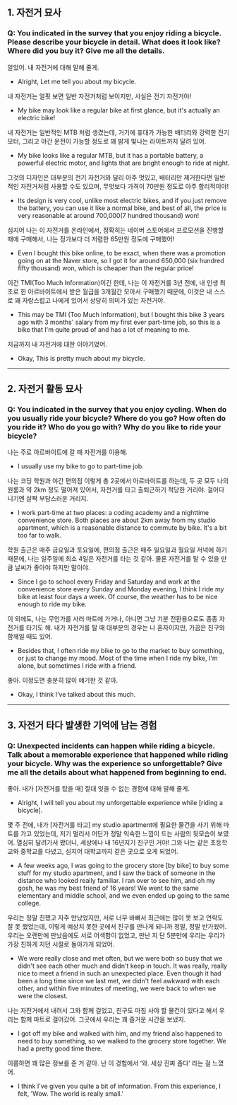 ## 1. 자전거 묘사
### Q: You indicated in the survey that you enjoy riding a bicycle. Please describe your bicycle in detail. What does it look like? Where did you buy it? Give me all the details.

알았어. 내 자전거에 대해 말해 줄게.
- Alright, Let me tell you about my bicycle.

내 자전거는 얼핏 보면 일반 자전거처럼 보이지만, 사실은 전기 자전거야!
- My bike may look like a regular bike at first glance, but it's actually an electric bike!

내 자전거는 일반적인 MTB 처럼 생겼는데, 거기에 휴대가 가능한 배터리와 강력한 전기 모터, 그리고 야간 운전이 가능할 정도로 꽤 밝게 빛나는 라이트까지 달려 있어.
- My bike looks like a regular MTB, but it has a portable battery, a powerful electric motor, and lights that are bright enough to ride at night.

그것의 디자인은 대부분의 전기 자전거와 달리 아주 멋있고, 배터리만 제거한다면 일반적인 자전거처럼 사용할 수도 있으며, 무엇보다 가격이 70만원 정도로 아주 합리적이야!
- Its design is very cool, unlike most electric bikes, and if you just remove the battery, you can use it like a normal bike, and best of all, the price is very reasonable at around 700,000(7 hundred thousand) won!

심지어 나는 이 자전거를 온라인에서, 정확히는 네이버 스토어에서 프로모션을 진행할 때에 구매해서, 나는 정가보다 더 저렴한 65만원 정도에 구매했어!
- Even I bought this bike online, to be exact, when there was a promotion going on at the Naver store, so I got it for around 650,000 (six hundred fifty thousand) won, which is cheaper than the regular price!

이건 TMI(Too Much Information)이긴 한데, 나는 이 자전거를 3년 전에, 내 인생 최초로 한 아르바이트에서 받은 월급을 3개월간 모아서 구매했기 때문에, 이것은 내 스스로 꽤 자랑스럽고 나에게 있어서 상당히 의미가 있는 자전거야.
- This may be TMI (Too Much Information), but I bought this bike 3 years ago with 3 months' salary from my first ever part-time job, so this is a bike that I'm quite proud of and has a lot of meaning to me.

지금까지 내 자전거에 대한 이야기였어.
- Okay, This is pretty much about my bicycle.

---
## 2. 자전거 활동 묘사
### Q: You indicated in the survey that you enjoy cycling. When do you usually ride your bicycle? Where do you go? How often do you ride it? Who do you go with? Why do you like to ride your bicycle?

나는 주로 아르바이트에 갈 때 자전거를 이용해.
- I usually use my bike to go to part-time job.

나는 코딩 학원과 야간 편의점 이렇게 총 2곳에서 아르바이트를 하는데, 두 곳 모두 나의 원룸과 약 2km 정도 떨어져 있어서, 자전거를 타고 출퇴근하기 적당한 거리야. 걸어다니기엔 살짝 부담스러운 거리지.
- I work part-time at two places: a coding academy and a nighttime convenience store. Both places are about 2km away from my studio apartment, which is a reasonable distance to commute by bike. It's a bit too far to walk.

학원 출근은 매주 금요일과 토요일에, 편의점 출근은 매주 일요일과 월요일 저녁에 하기 때문에, 나는 일주일에 최소 4일은 자전거를 타는 것 같아. 물론 자전거를 탈 수 있을 만큼 날씨가 좋아야 하지만 말이야.
- Since I go to school every Friday and Saturday and work at the convenience store every Sunday and Monday evening, I think I ride my bike at least four days a week. Of course, the weather has to be nice enough to ride my bike.

이 외에도, 나는 무언가를 사러 마트에 가거나, 아니면 그냥 기분 전환용으로도 종종 자전거를 타기도 해. 내가 자전거를 탈 때 대부분의 경우는 나 혼자이지만, 가끔은 친구와 함께일 때도 있어.
- Besides that, I often ride my bike to go to the market to buy something, or just to change my mood. Most of the time when I ride my bike, I'm alone, but sometimes I ride with a friend.

좋아. 이정도면 충분히 많이 얘기한 것 같아.
- Okay, I think I've talked about this much.

---
## 3. 자전거 타다 발생한 기억에 남는 경험
### Q: Unexpected incidents can happen while riding a bicycle. Talk about a memorable experience that happened while riding your bicycle. Why was the experience so unforgettable? Give me all the details about what happened from beginning to end.

좋아. 내가 [자전거를 탔을 때] 절대 잊을 수 없는 경험에 대해 말해 줄게.
- Alright, I will tell you about my unforgettable experience while [riding a bicycle].

몇 주 전에, 내가 [자전거를 타고] my studio apartment에 필요한 물건을 사기 위해 마트를 가고 있었는데, 저기 멀리서 어딘가 정말 익숙한 느낌이 드는 사람의 뒷모습이 보였어. 열심히 달려가서 봤더니, 세상에나 내 16년지기 친구인 거야! 그와 나는 같은 초등학교와 중학교를 다녔고, 심지어 대학교까지 같은 곳으로 오게 되었어.
- A few weeks ago, I was going to the grocery store [by bike] to buy some stuff for my studio apartment, and I saw the back of someone in the distance who looked really familiar. I ran over to see him, and oh my gosh, he was my best friend of 16 years! We went to the same elementary and middle school, and we even ended up going to the same college.

우리는 정말 친했고 자주 만났었지만, 서로 너무 바빠서 최근에는 많이 못 보고 연락도 잘 못 했었는데, 이렇게 예상치 못한 곳에서 친구를 만나게 되니까 정말, 정말 반가웠어. 우리는 오랜만에 만났음에도 서로 어색함이 없었고, 만난 지 단 5분만에 우리는 우리가 가장 친하게 지던 시절로 돌아가게 되었어.
- We were really close and met often, but we were both so busy that we didn't see each other much and didn't keep in touch. It was really, really nice to meet a friend in such an unexpected place. Even though it had been a long time since we last met, we didn't feel awkward with each other, and within five minutes of meeting, we were back to when we were the closest.

나는 자전거에서 내려서 그와 함께 걸었고, 친구도 마침 사야 할 물건이 있다고 해서 우리는 함께 마트로 걸어갔어. 그곳에서 우리는 꽤 즐거운 시간을 보냈지.
- I got off my bike and walked with him, and my friend also happened to need to buy something, so we walked to the grocery store together. We had a pretty good time there.

이쯤하면 꽤 많은 정보를 준 거 같아. 난 이 경험에서 ‘와. 세상 진짜 좁다’ 라는 걸 느꼈어.
- I think I've given you quite a bit of information. From this experience, I felt, 'Wow. The world is really small.'